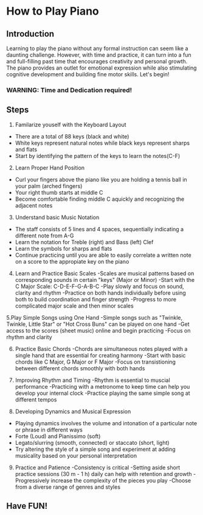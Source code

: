 # How to Play Piano
## Introduction

Learning to play the piano without any formal instruction can seem like a daunting challenge. However, with time and practice, it can turn into a fun and full-filling past time that encourages creativity and personal growth. The piano provides an outlet for emotional expression while also stimulating cognitive development and building fine motor skills. Let's begin!
### WARNING: Time and Dedication required!

## Steps

1. Familarize youself with the Keyboard Layout
- There are a total of 88 keys (black and white)
- White keys represent natural notes while black keys represent sharps and flats
- Start by identifying the pattern of the keys to learn the notes(C-F)


2. Learn Proper Hand Position
- Curl your fingers above the piano like you are holding a tennis ball in your palm (arched fingers)
- Your right thumb starts at middle C
- Become comfortable finding middle C aquickly and recognizing the adjacent notes

3. Understand basic Music Notation
- The staff consists of 5 lines and 4 spaces, sequentially indicating a different note from A-G
- Learn the notation for Treble (right) and Bass (left) Clef
- Learn the symbols for sharps and flats
- Continue practicing until you are able to easily correlate a written note on a score to the appropiate key on the piano

4. Learn and Practice Basic Scales
-Scales are musical patterns based on corresponding sounds in certain "keys" (Major or Minor)
-Start with the C Major Scale: C-D-E-F-G-A-B-C
-Play slowly and focus on sound, clarity and rhythm
-Practice on both hands individually before using both to build coordination and finger strength
-Progress to more complicated major scale and then minor scales

5.Play Simple Songs using One Hand
-Simple songs such as "Twinkle, Twinkle, Little Star" or "Hot Cross Buns" can be played on one hand 
-Get access to the scores (sheet music) online and begin practicing
-Focus on rhythm and clarity

6. Practice Basic Chords
-Chords are simultaneous notes played with a single hand that are essential for creating harmony
-Start with basic chords like C Major, G Major or F Major
-Focus on transistioning between different chords smoothly with both hands

7. Improving Rhythm and Timing
-Rhythm is essential to muscial performance
-Practicing with a metronome to keep time can help you develop your internal clock
-Practice playing the same simple song at different tempos

8. Developing Dynamics and Musical Expression
- Playing dynamics involves the volume and intonation of a particular note or phrase in different ways
- Forte (Loud) and Pianissimo (soft)
- Legato/slurring (smooth, connected) or staccato (short, light)
- Try altering the style of a simple song and experiment at adding musicality based on your personal interpretation

9. Practice and Patience
-Consistency is critical
-Setting aside short practice sessions (30 m - 1 h) daily can help with retention and growth
-Progressively increase the complexity of the pieces you play
-Choose from a diverse range of genres and styles

## Have FUN!


```
